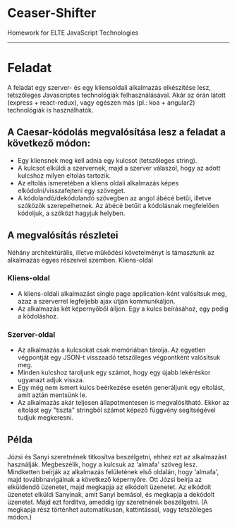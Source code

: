 # Ceaser-Shifter
Homework for ELTE JavaScript Technologies

---

# Feladat

A feladat egy szerver- és egy kliensoldali alkalmazás elkészítése lesz, tetszőleges Javascriptes technológiák felhasználásával. Akár az órán látott (express + react-redux), vagy egészen más (pl.: koa + angular2) technológiák is használhatók.

## A Caesar-kódolás megvalósítása lesz a feladat a következő módon:

- Egy kliensnek meg kell adnia egy kulcsot (tetszőleges string).
- A kulcsot elküldi a szervernek, majd a szerver válaszol, hogy az adott kulcshoz milyen eltolás tartozik.
- Az eltolás ismeretében a kliens oldali alkalmazás képes elkódolni/visszafejteni egy szöveget.
- A kódolandó/dekódolandó szövegben az angol ábécé betűi, illetve szóközök szerepelhetnek. Az ábécé betűit a kódolásnak megfelelően kódoljuk, a szóközt hagyjuk helyben.

## A megvalósítás részletei

Néhány architektúrális, illetve működési követelményt is támasztunk az alkalmazás egyes részeivel szemben.
Kliens-oldal

### Kliens-oldal

- A kliens-oldali alkalmazást single page application-ként valósítsuk meg, azaz a szerverrel legfeljebb ajax útján kommunikáljon.
- Az alkalmazás két képernyőből álljon. Egy a kulcs beírásához, egy pedig a kódoláshoz.

### Szerver-oldal

- Az alkalmazás a kulcsokat csak memóriában tárolja. Az egyetlen végpontját egy JSON-t visszaadó tetszőleges végpontként valósítsuk meg.
- Minden kulcshoz tároljunk egy számot, hogy egy újabb lekéréskor ugyanazt adjuk vissza.
- Egy még nem ismert kulcs beérkezése esetén generáljunk egy eltolást, amit aztán mentsünk le.
- Az alkalmazás akár teljesen állapotmentesen is megvalósítható. Ekkor az eltolást egy "tiszta" stringből számot képező függvény segítségével tudjuk megkeresni.

## Példa
Józsi és Sanyi szeretnének titkosítva beszélgetni, ehhez ezt az alkalmazást használják. Megbeszélik, hogy a kulcsuk az 'almafa' szöveg lesz. Mindketten beírják az alkalmazás felületének első oldalán, hogy 'almafa', majd továbbnavigálnak a következő képernyőre. Ott Józsi beírja az elküldendő üzenetet, majd megkapja az elkódolt üzenetet. Az elkódolt üzenetet elküldi Sanyinak, amit Sanyi bemásol, és megkapja a dekódolt üzenetet. Majd ezt fordítva, ameddig így szeretnének beszélgetni. (A megkapja rész történhet automatikusan, kattintással, vagy tetszőleges módon.)
